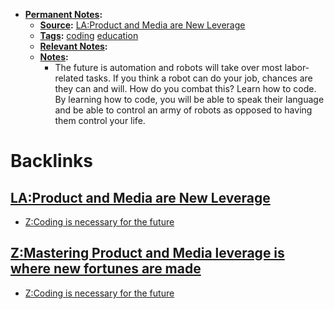 - **[Permanent Notes](<Permanent Notes.md>):**
    - **[Source](<Source.md>):** [LA:Product and Media are New Leverage](<LA:Product and Media are New Leverage.md>)
    - **[Tags](<Tags.md>):** [coding](<coding.md>) [education](<education.md>) 
    - **[Relevant Notes](<Relevant Notes.md>):**
    - **[Notes](<Notes.md>):**
        - The future is automation and robots will take over most labor-related tasks. If you think a robot can do your job, chances are they can and will. How do you combat this? Learn how to code. By learning how to code, you will be able to speak their language and be able to control an army of robots as opposed to having them control your life.

# Backlinks
## [LA:Product and Media are New Leverage](<LA:Product and Media are New Leverage.md>)
- [Z:Coding is necessary for the future](<Z:Coding is necessary for the future.md>)

## [Z:Mastering Product and Media leverage is where new fortunes are made](<Z:Mastering Product and Media leverage is where new fortunes are made.md>)
- [Z:Coding is necessary for the future](<Z:Coding is necessary for the future.md>)

